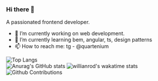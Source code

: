 ### Hi there 👋

A passionated frontend developer.
- 🔭  I’m currently working on web development.
- 🌱 I’m currently learning bem, angular, ts, design patterns
- 📫 How to reach me: tg - @quartenium


![Top Langs](https://github-readme-stats.vercel.app/api/top-langs/?username=anokata&layout=compact&hide=php,java,vimscript&theme=light)    
![Anurag's GitHub stats](https://github-readme-stats.vercel.app/api?username=anokata&show_icons=true&theme=light)
![willianrod's wakatime stats](https://github-readme-stats.vercel.app/api/wakatime?username=anokata&theme=light&layout=compact)
![Github Contributions](https://github-readme-streak-stats.herokuapp.com/?user=anokata&hide_border=true)


<img src="https://github.com/anokata/anokata/blob/master/images/codeStats.svg" alt=""/>


<!--
Here are some ideas to get you started:
- 👯 I’m looking to collaborate on ...
- 🤔 I’m looking for help with ...
- 💬 Ask me about ...
- 😄 Pronouns: ...
- ⚡ Fun fact: ...
-->
